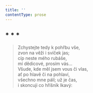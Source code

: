 ```yaml
---
title: ''
contentType: prose
---
```


## \* \* \*

> Zchystejte tedy k pohřbu vše,  
> zvon na věži i svíček jas;  
> cíp neste mého rubáše,  
> mí dědicové, prosím vás…  
> Všude, kde měl jsem vous či vlas,  
> ať po hlavě či na pohlaví,  
> všechno mne pálí; už je čas,  
> i skoncuji co hříšník lkavý:
